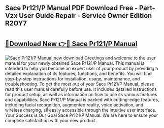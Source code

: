 ## Sace Pr121/P Manual PDF Download Free - Part-Vzx User Guide Repair - Service Owner Edition R2OY7

# <h2><a href="http://cf24496.oget.top/?id=Sace+Pr121%2fP+Manual">🔗Download New 👉🔴 Sace Pr121/P Manual</a></h2>

[![Sace Pr121/P Manual new download](https://i.imgur.com/5g1atiW.png)](http://cf24496.oget.top/?id=Sace+Pr121%2fP+Manual)
Greetings and welcome to the user manual for your newly obtained Sace Pr121/P Manual. This manual is intended to help you become an expert user of your product by providing a detailed explanation of its features, functions, and benefits. You will find step-by-step instructions for installation, usage, maintenance, and troubleshooting. To get the most out of your Sace Pr121/P Manual, please read this user manual carefully before use. It includes detailed instructions for product setup, as well as information on how to use its various features and capabilities. Sace Pr121/P Manual is packed with cutting-edge features, including facial recognition, augmented reality, voice activation, and wireless charging, all easily accessible through the intuitive user interface. Your Success is Our Goal Sace Pr121/P Manual. We are here to ensure your complete satisfaction with your new product.
